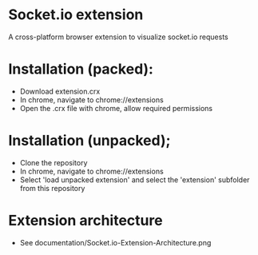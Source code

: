Socket.io extension
===================

A cross-platform browser extension to visualize socket.io requests

# Installation (packed):
- Download extension.crx
- In chrome, navigate to chrome://extensions
- Open the .crx file with chrome, allow required permissions

# Installation (unpacked);
- Clone the repository
- In chrome, navigate to chrome://extensions
- Select 'load unpacked extension' and select the 'extension' subfolder from this repository

# Extension architecture
- See documentation/Socket.io-Extension-Architecture.png
